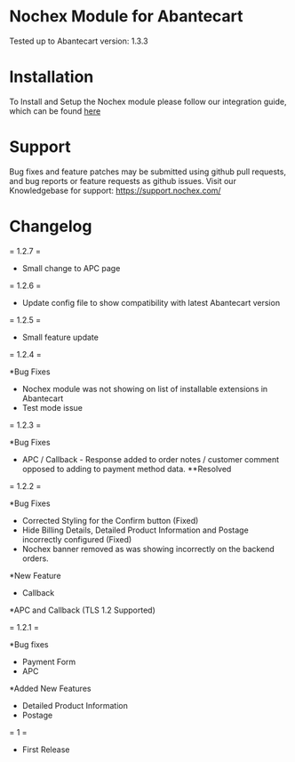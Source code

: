 Nochex Module for Abantecart
=====================
Tested up to Abantecart version: 1.3.3

Installation
=====================
To Install and Setup the Nochex module please follow our integration guide, which can be found <A href="https://support.nochex.com/kb/faq.php?id=126">here</a>

Support
=====================
Bug fixes and feature patches may be submitted using github pull requests, and bug reports or feature requests as github issues.
Visit our Knowledgebase for support: https://support.nochex.com/ 

Changelog
=====================
= 1.2.7 =

  - Small change to APC page

= 1.2.6 =

  - Update config file to show compatibility with latest Abantecart version

= 1.2.5 =

  - Small feature update
  
= 1.2.4 =

*Bug Fixes

  - Nochex module was not showing on list of installable extensions in Abantecart
  - Test mode issue

= 1.2.3 =

*Bug Fixes

  - APC / Callback - Response added to order notes / customer comment opposed to adding to payment method data. **Resolved

= 1.2.2 =

*Bug Fixes

  - Corrected Styling for the Confirm button (Fixed)
  - Hide Billing Details, Detailed Product Information and Postage incorrectly configured (Fixed)
  - Nochex banner removed as was showing incorrectly on the backend orders. 

*New Feature

  - Callback 

*APC and Callback (TLS 1.2 Supported)

= 1.2.1 =

*Bug fixes 

  - Payment Form
  - APC
  
*Added New Features

  - Detailed Product Information
  - Postage 

= 1 =

* First Release
